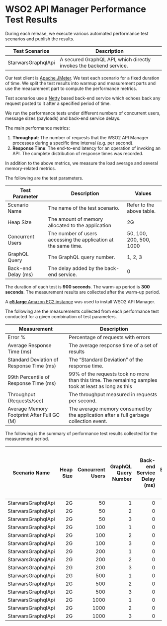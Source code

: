 # WSO2 API Manager Performance Test Results

During each release, we execute various automated performance test scenarios and publish the results.

| Test Scenarios | Description |
| --- | --- |
| StarwarsGraphqlApi | A secured GraphQL API, which directly invokes the backend service. |

Our test client is [Apache JMeter](https://jmeter.apache.org/index.html). We test each scenario for a fixed duration of
time. We split the test results into warmup and measurement parts and use the measurement part to compute the
performance metrics.

Test scenarios use a [Netty](https://netty.io/) based back-end service which echoes back any request
posted to it after a specified period of time.

We run the performance tests under different numbers of concurrent users, message sizes (payloads) and back-end service
delays.

The main performance metrics:

1. **Throughput**: The number of requests that the WSO2 API Manager processes during a specific time interval (e.g. per second).
2. **Response Time**: The end-to-end latency for an operation of invoking an API. The complete distribution of response times was recorded.

In addition to the above metrics, we measure the load average and several memory-related metrics.

The following are the test parameters.

| Test Parameter | Description | Values |
| --- | --- | --- |
| Scenario Name | The name of the test scenario. | Refer to the above table. |
| Heap Size | The amount of memory allocated to the application | 2G |
| Concurrent Users | The number of users accessing the application at the same time. | 50, 100, 200, 500, 1000 |
| GraphQL Query | The GraphQL query number. | 1, 2, 3 |
| Back-end Delay (ms) | The delay added by the back-end service. | 0 |

The duration of each test is **900 seconds**. The warm-up period is **300 seconds**.
The measurement results are collected after the warm-up period.

A [**c5.large** Amazon EC2 instance](https://aws.amazon.com/ec2/instance-types/) was used to install WSO2 API Manager.

The following are the measurements collected from each performance test conducted for a given combination of
test parameters.

| Measurement | Description |
| --- | --- |
| Error % | Percentage of requests with errors |
| Average Response Time (ms) | The average response time of a set of results |
| Standard Deviation of Response Time (ms) | The “Standard Deviation” of the response time. |
| 99th Percentile of Response Time (ms) | 99% of the requests took no more than this time. The remaining samples took at least as long as this |
| Throughput (Requests/sec) | The throughput measured in requests per second. |
| Average Memory Footprint After Full GC (M) | The average memory consumed by the application after a full garbage collection event. |

The following is the summary of performance test results collected for the measurement period.

|  Scenario Name | Heap Size | Concurrent Users | GraphQL Query Number | Back-end Service Delay (ms) | Error % | Throughput (Requests/sec) | Average Response Time (ms) | Standard Deviation of Response Time (ms) | 99th Percentile of Response Time (ms) | WSO2 API Manager GC Throughput (%) | Average WSO2 API Manager Memory Footprint After Full GC (M) |
|---|---:|---:|---:|---:|---:|---:|---:|---:|---:|---:|---:|
|  StarwarsGraphqlApi | 2G | 50 | 1 | 0 | 0 | 2233.78 | 22.3 | 14.39 | 79 | 97.95 |  |
|  StarwarsGraphqlApi | 2G | 50 | 2 | 0 | 0 | 1266.95 | 39.36 | 26.83 | 134 | 98.13 |  |
|  StarwarsGraphqlApi | 2G | 50 | 3 | 0 | 0 | 822.55 | 60.65 | 32.1 | 166 | 98.12 |  |
|  StarwarsGraphqlApi | 2G | 100 | 1 | 0 | 0 | 2260.55 | 44.13 | 23.94 | 130 | 97.86 |  |
|  StarwarsGraphqlApi | 2G | 100 | 2 | 0 | 0 | 1262.97 | 79.05 | 46.13 | 230 | 97.99 |  |
|  StarwarsGraphqlApi | 2G | 100 | 3 | 0 | 0 | 853.2 | 117.03 | 50.62 | 269 | 97.93 |  |
|  StarwarsGraphqlApi | 2G | 200 | 1 | 0 | 0 | 2191.54 | 91.14 | 44.95 | 237 | 97.57 |  |
|  StarwarsGraphqlApi | 2G | 200 | 2 | 0 | 0 | 1241.77 | 160.95 | 78.85 | 403 | 97.69 |  |
|  StarwarsGraphqlApi | 2G | 200 | 3 | 0 | 0 | 805.76 | 248.14 | 97.21 | 527 | 97.68 |  |
|  StarwarsGraphqlApi | 2G | 500 | 1 | 0 | 0 | 2075.48 | 240.86 | 101.87 | 535 | 96.71 | 357 |
|  StarwarsGraphqlApi | 2G | 500 | 2 | 0 | 0 | 1252.5 | 399.15 | 160.3 | 847 | 96.8 |  |
|  StarwarsGraphqlApi | 2G | 500 | 3 | 0 | 0 | 837.78 | 596.62 | 181.35 | 1071 | 96.64 |  |
|  StarwarsGraphqlApi | 2G | 1000 | 1 | 0 | 0 | 1647.99 | 606.51 | 231.06 | 1423 | 91.89 | 463.6 |
|  StarwarsGraphqlApi | 2G | 1000 | 2 | 0 | 0 | 967.67 | 1032.27 | 384.98 | 2399 | 89.6 | 465.867 |
|  StarwarsGraphqlApi | 2G | 1000 | 3 | 0 | 0 | 581.09 | 1718.04 | 334.72 | 2591 | 87.51 |  |
